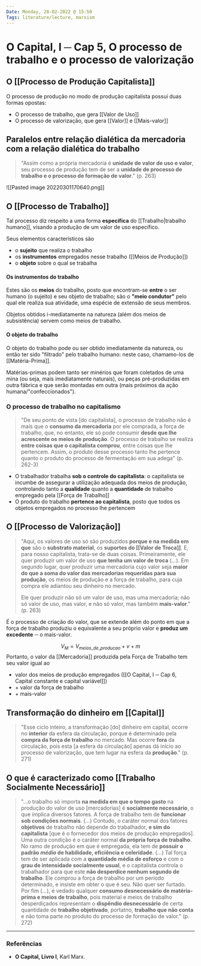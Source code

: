 ```yaml
---
Date: Monday, 28-02-2022 @ 15:50
Tags: literature/lecture, marxism
---
```

# O Capital, I ─ Cap 5, O processo de trabalho e o processo de valorização
## O [[Processo de Produção Capitalista]]
O processo de produção no modo de produção capitalista possui duas formas opostas:
* O processo de trabalho, que gera [[Valor de Uso]]
* O processo de valorização, que gera [[Valor]] e [[Mais-valor]]

## Paralelos entre relação dialética da mercadoria com a relação dialética do trabalho
> "Assim como a própria mercadoria é **unidade de valor de uso e valor**, seu processo de produção tem de ser a **unidade de processo de trabalho e o processo de formação de valor**." (p. 263)

![[Pasted image 20220301170640.png]]


## O [[Processo de Trabalho]]
Tal processo diz respeito a uma forma **específica** do [[Trabalho|trabalho humano]], visando a produção de um valor de uso específico.

Seus elementos característicos são 
* o **sujeito** que realiza o trabalho
* os **instrumentos** empregados nesse trabalho ([[Meios de Produção]])
* o **objeto** sobre o qual se trabalha

#### Os instrumentos do trabalho
Estes são os **meios** do trabalho, posto que encontram-se **entre** o ser humano (o sujeito) e seu objeto de trabalho; são o **"meio condutor"** pelo qual ele realiza sua atividade, uma espécie de extensão de seus membros. 

Objetos obtidos i-mediatamente na natureza (além dos meios de subsistência) servem como meios de trabalho.

#### O objeto do trabalho
O objeto do trabalho pode ou ser obtido imediatamente da natureza, ou então ter sido "filtrado" pelo trabalho humano: neste caso, chamamo-los de [[Matéria-Prima]]. 

Matérias-primas podem tanto ser minérios que foram coletados de uma mina (ou seja, mais imediatamente naturais), ou peças pré-produzidas em outra fábrica e que serão montadas em outra (mais próximos da ação humana/"confeccionados").

### O processo de trabalho no capitalismo
> "De seu ponto de vista [do capitalista], o processo de trabalho não é mais que o **consumo da mercadoria** por ele comprada, a força de trabalho, que, no entanto, ele só pode consumir **desde que lhe acrescente os meios de produção**.
> O processo de trabalho se realiza **entre coisas que o capitalista comprou**, entre coisas que lhe pertencem. Assim, o produto desse processo tanto lhe pertence quanto o produto do processo de fermentação em sua adega" (p. 262-3)

* O trabalhador trabalha **sob o controle do capitalista**: o capitalista se incumbe de assegurar a utilização adequada dos meios de produção, controlando tanto a **qualidade** quanto a **quantidade** de trabalho empregado pela [[Força de Trabalho]]
* O produto do trabalho **pertence ao capitalista**, posto que todos os objetos empregados no processo lhe pertencem

## O [[Processo de Valorização]]
> "Aqui, os valores de uso só são produzidos **porque e na medida em que** são o **substrato material**, os **suportes do [[Valor de Troca]]**.
> E, para nosso capitalista, trata-se de duas coisas.
> Primeiramente, ele quer produzir um valor de uso **que tenha um valor de troca** (...).
> Em segundo lugar, quer produzir uma mercadoria cujo valor seja **maior do que a soma do valor das mercadorias requeridas para sua produção**, os meios de produção e a força de trabalho, para cuja compra ele adiantou seu dinheiro no mercado.
> 
> Ele quer produzir não só um valor de uso, mas uma mercadoria;
> não só valor de uso, mas valor, e não só valor, mas também **mais-valor**." (p. 263)

É o processo de criação do valor, que se extende além do ponto em que a força de trabalho produziu o equivalente a seu próprio valor e **produz um excedente** ─ o mais-valor.

$$V_M = V_{meios\_de\_producao} + v + m$$
Portanto, o valor da [[Mercadoria]] produzida pela Força de Trabalho tem seu valor igual ao
* valor dos meios de produção empregados ([[O Capital, I ─ Cap 6, Capital constante e capital variável]])
* \+ valor da força de trabalho
* \+ mais-valor

## Transformação do dinheiro em [[Capital]]
> "Esse ciclo inteiro, a transformação [do] dinheiro em capital, ocorre no **interior** da esfera da circulação, porque é determinado pela **compra da força de trabalho** no mercado. Mas ocorre **fora** da circulação, pois esta [a esfera da circulação] apenas dá início ao processo de valorização, que tem lugar na esfera da **produção**." (p. 271)

## O que é caracterizado como [[Trabalho Socialmente Necessário]]
> "...o trabalho só importa **na medida em que o tempo gasto** na produção do valor de uso [mercadorias] é **socialmente necessário**, o que implica diversos fatores. 
> A força de trabalho tem de **funcionar sob condições normais**. (...) Contudo, o caráter normal dos fatores **objetivos** de trabalho não depende do trabalhador, **e sim do capitalista** [que é o fornecedor dos meios de produção empregados]. 
> Uma outra condição é o caráter normal **da própria força de trabalho**. No ramo de produção em que é empregada, ela tem de **possuir o padrão *médio* de habilidade, eficiência e celeridade**. (...) Tal força tem de ser aplicada com a **quantidade média de esforço** e com o **grau de intensidade socialmente usual**, e o capitalista controla o trabalhador para que este **não desperdice nenhum segundo de trabalho**. Ele comprou a força de trabalho por um período determinado, e insiste em obter o que é seu. Não quer ser furtado.
> Por fim (...), é vedado qualquer **consumo desnecessário de matéria-prima e meios de trabalho**, pois material e meios de trabalho desperdiçados representam o **dispêndio desnecessário** de certa quantidade de **trabalho objetivado**, portatno, **trabalho que não conta** e não toma parte no produto do processo de formação de valor." (p. 272) 

---
### Referências
- **O Capital, Livro I**, Karl Marx.